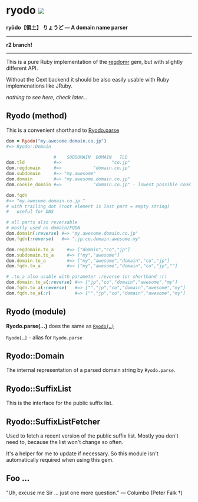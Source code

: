 # ryodo [![](https://secure.travis-ci.org/asaaki/ryodo.png)](http://travis-ci.org/asaaki/ryodo)

**ryōdo【領土】 りょうど — A domain name parser**

----

**r2 branch!**

----

This is a pure Ruby implementation of the [regdomr](https://github.com/asaaki/regdomr) gem, but with slightly different API.

Without the Cext backend it should be also easily usable with Ruby implemenations like JRuby.

_nothing to see here, check later…_

## Ryodo (method)

This is a convenient shorthand to [Ryodo.parse](#ryodo-module)

```ruby
dom = Ryodo("my.awesome.domain.co.jp")
#=> Ryodo::Domain

                  #    SUBDOMAIN  DOMAIN   TLD
dom.tld           #=>                   "co.jp"
dom.regdomain     #=>            "domain.co.jp"
dom.subdomain     #=> "my.awesome"
dom.domain        #=> "my.awesome.domain.co.jp"
dom.cookie_domain #=>            "domain.co.jp" - lowest possible cookie domain

dom.fqdn
#=> "my.awesome.domain.co.jp."
# with trailing dot (root element is last part = empty string)
#   useful for DNS

# all parts also reversable
# mostly used on domain/FQDN
dom.domain(:reverse) #=> "my.awesome.domain.co.jp"
dom.fqdn(:reverse)   #=> ".jp.co.domain.awesome.my"

dom.regdomain.to_a     #=> ["domain","co","jp"]
dom.subdomain.to_a     #=> ["my","awesome"]
dom.domain.to_a        #=> ["my","awesome","domain","co","jp"]
dom.fqdn.to_a          #=> ["my","awesome","domain","co","jp",""]

# .to_a also usable with parameter :reverse (or shorthand :r)
dom.domain.to_a(:reverse) #=> ["jp","co","domain","awesome","my"]
dom.fqdn.to_a(:reverse)   #=> ["","jp","co","domain","awesome","my"]
dom.fqdn.to_a(:r)         #=> ["","jp","co","domain","awesome","my"]
```

## Ryodo (module)

**Ryodo.parse(…)** does the same as [`Ryodo(…)`](#ryodo-method)

`Ryodo[…]` - alias for `Ryodo.parse`

## Ryodo::Domain

The internal representation of a parsed domain string by `Ryodo.parse`.

## Ryodo::SuffixList

This is the interface for the public suffix list.

## Ryodo::SuffixListFetcher

Used to fetch a recent version of the public suffix list.
Mostly you don't need to, because the list won't change so often.

It's a helper for me to update if necessary.
So this module isn't automatically required when using this gem.

## Foo …

"Uh, excuse me Sir … just one more question." — Columbo (Peter Falk †)
